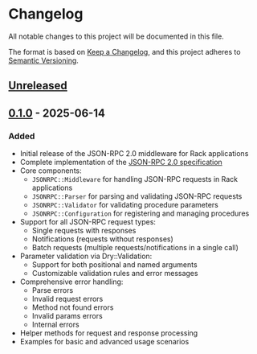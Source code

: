 # Changelog

All notable changes to this project will be documented in this file.

The format is based on [Keep a Changelog](https://keepachangelog.com/en/1.0.0/),
and this project adheres to [Semantic Versioning](https://semver.org/spec/v2.0.0.html).

## [Unreleased]

## [0.1.0] - 2025-06-14

### Added
- Initial release of the JSON-RPC 2.0 middleware for Rack applications
- Complete implementation of the [JSON-RPC 2.0 specification](https://www.jsonrpc.org/specification)
- Core components:
  - `JSONRPC::Middleware` for handling JSON-RPC requests in Rack applications
  - `JSONRPC::Parser` for parsing and validating JSON-RPC requests
  - `JSONRPC::Validator` for validating procedure parameters
  - `JSONRPC::Configuration` for registering and managing procedures
- Support for all JSON-RPC request types:
  - Single requests with responses
  - Notifications (requests without responses)
  - Batch requests (multiple requests/notifications in a single call)
- Parameter validation via Dry::Validation:
  - Support for both positional and named arguments
  - Customizable validation rules and error messages
- Comprehensive error handling:
  - Parse errors
  - Invalid request errors
  - Method not found errors
  - Invalid params errors
  - Internal errors
- Helper methods for request and response processing
- Examples for basic and advanced usage scenarios

[Unreleased]: https://github.com/wilsonsilva/jsonrpc-middleware/compare/v0.1.0...HEAD
[0.1.0]: https://github.com/wilsonsilva/jsonrpc-middleware/releases/tag/v0.1.0
